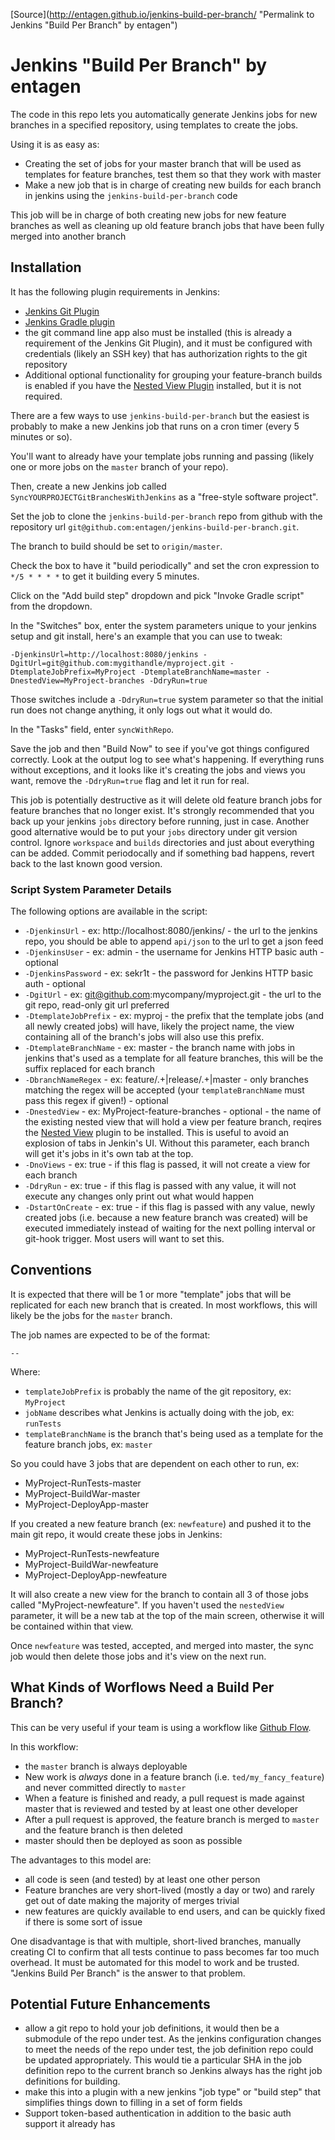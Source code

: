 [Source](http://entagen.github.io/jenkins-build-per-branch/ "Permalink to Jenkins "Build Per Branch" by entagen")

# Jenkins "Build Per Branch" by entagen

The code in this repo lets you automatically generate Jenkins jobs for new branches in a specified repository, using templates to create the jobs.

Using it is as easy as:

* Creating the set of jobs for your master branch that will be used as templates for feature branches, test them so that they work with master
* Make a new job that is in charge of creating new builds for each branch in jenkins using the `jenkins-build-per-branch` code

This job will be in charge of both creating new jobs for new feature branches as well as cleaning up old feature branch jobs that have been fully merged into another branch

## Installation

It has the following plugin requirements in Jenkins:

* [Jenkins Git Plugin][1]
* [Jenkins Gradle plugin][2]
* the git command line app also must be installed (this is already a requirement of the Jenkins Git Plugin), and it must be configured with credentials (likely an SSH key) that has authorization rights to the git repository
* Additional optional functionality for grouping your feature-branch builds is enabled if you have the [Nested View Plugin][3] installed, but it is not required.

There are a few ways to use `jenkins-build-per-branch` but the easiest is probably to make a new Jenkins job that runs on a cron timer (every 5 minutes or so).

You'll want to already have your template jobs running and passing (likely one or more jobs on the `master` branch of your repo).

Then, create a new Jenkins job called `SyncYOURPROJECTGitBranchesWithJenkins` as a "free-style software project".

Set the job to clone the `jenkins-build-per-branch` repo from github with the repository url `git@github.com:entagen/jenkins-build-per-branch.git`.

The branch to build should be set to `origin/master`.

Check the box to have it "build periodically" and set the cron expression to `*/5 * * * *` to get it building every 5 minutes.

Click on the "Add build step" dropdown and pick "Invoke Gradle script" from the dropdown.

In the "Switches" box, enter the system parameters unique to your jenkins setup and git install, here's an example that you can use to tweak:

    -DjenkinsUrl=http://localhost:8080/jenkins -DgitUrl=git@github.com:mygithandle/myproject.git -DtemplateJobPrefix=MyProject -DtemplateBranchName=master -DnestedView=MyProject-branches -DdryRun=true

Those switches include a `-DdryRun=true` system parameter so that the initial run does not change anything, it only logs out what it would do.

In the "Tasks" field, enter `syncWithRepo`.

Save the job and then "Build Now" to see if you've got things configured correctly. Look at the output log to see what's happening. If everything runs without exceptions, and it looks like it's creating the jobs and views you want, remove the `-DdryRun=true` flag and let it run for real.

This job is potentially destructive as it will delete old feature branch jobs for feature branches that no longer exist. It's strongly recommended that you back up your jenkins `jobs` directory before running, just in case. Another good alternative would be to put your `jobs` directory under git version control. Ignore `workspace` and `builds` directories and just about everything can be added. Commit periodocally and if something bad happens, revert back to the last known good version.

### Script System Parameter Details

The following options are available in the script:

* `-DjenkinsUrl` \- ex: http://localhost:8080/jenkins/ - the url to the jenkins repo, you should be able to append `api/json` to the url to get a json feed
* `-DjenkinsUser` \- ex: admin - the username for Jenkins HTTP basic auth - optional
* `-DjenkinsPassword` \- ex: sekr1t - the password for Jenkins HTTP basic auth - optional
* `-DgitUrl` \- ex: git@github.com:mycompany/myproject.git - the url to the git repo, read-only git url preferred
* `-DtemplateJobPrefix` \- ex: myproj - the prefix that the template jobs (and all newly created jobs) will have, likely the project name, the view containing all of the branch's jobs will also use this prefix.
* `-DtemplateBranchName` \- ex: master - the branch name with jobs in jenkins that's used as a template for all feature branches, this will be the suffix replaced for each branch
* `-DbranchNameRegex` \- ex: feature/.+|release/.+|master - only branches matching the regex will be accepted (your `templateBranchName` must pass this regex if given!) - optional
* `-DnestedView` \- ex: MyProject-feature-branches - optional - the name of the existing nested view that will hold a view per feature branch, reqires the [Nested View][3] plugin to be installed. This is useful to avoid an explosion of tabs in Jenkin's UI. Without this parameter, each branch will get it's jobs in it's own tab at the top.
* `-DnoViews` \- ex: true - if this flag is passed, it will not create a view for each branch
* `-DdryRun` \- ex: true - if this flag is passed with any value, it will not execute any changes only print out what would happen
* `-DstartOnCreate` \- ex: true - if this flag is passed with any value, newly created jobs (i.e. because a new feature branch was created) will be executed immediately instead of waiting for the next polling interval or git-hook trigger. Most users will want to set this.

## Conventions

It is expected that there will be 1 or more "template" jobs that will be replicated for each new branch that is created. In most workflows, this will likely be the jobs for the `master` branch.

The job names are expected to be of the format:

    --

Where:

* `templateJobPrefix` is probably the name of the git repository, ex: `MyProject`
* `jobName` describes what Jenkins is actually doing with the job, ex: `runTests`
* `templateBranchName` is the branch that's being used as a template for the feature branch jobs, ex: `master`

So you could have 3 jobs that are dependent on each other to run, ex:

* MyProject-RunTests-master
* MyProject-BuildWar-master
* MyProject-DeployApp-master

If you created a new feature branch (ex: `newfeature`) and pushed it to the main git repo, it would create these jobs in Jenkins:

* MyProject-RunTests-newfeature
* MyProject-BuildWar-newfeature
* MyProject-DeployApp-newfeature

It will also create a new view for the branch to contain all 3 of those jobs called "MyProject-newfeature". If you haven't used the `nestedView` parameter, it will be a new tab at the top of the main screen, otherwise it will be contained within that view.

Once `newfeature` was tested, accepted, and merged into master, the sync job would then delete those jobs and it's view on the next run.

## What Kinds of Worflows Need a Build Per Branch?

This can be very useful if your team is using a workflow like [Github Flow][4].

In this workflow:

* the `master` branch is always deployable
* New work is _always_ done in a feature branch (i.e. `ted/my_fancy_feature`) and never committed directly to `master`  
* When a feature is finished and ready, a pull request is made against master that is reviewed and tested by at least one other developer
* After a pull request is approved, the feature branch is merged to `master` and the feature branch is then deleted
* master should then be deployed as soon as possible

The advantages to this model are:

* all code is seen (and tested) by at least one other person
* Feature branches are very short-lived (mostly a day or two) and rarely get out of date making the majority of merges trivial
* new features are quickly available to end users, and can be quickly fixed if there is some sort of issue

One disadvantage is that with multiple, short-lived branches, manually creating CI to confirm that all tests continue to pass becomes far too much overhead. It must be automated for this model to work and be trusted. "Jenkins Build Per Branch" is the answer to that problem.

## Potential Future Enhancements

* allow a git repo to hold your job definitions, it would then be a submodule of the repo under test. As the jenkins configuration changes to meet the needs of the repo under test, the job definition repo could be updated appropriately. This would tie a particular SHA in the job definition repo to the current branch so Jenkins always has the right job definitions for building.
* make this into a plugin with a new jenkins "job type" or "build step" that simplifies things down to filling in a set of form fields
* Support token-based authentication in addition to the basic auth support it already has

[1]: https://wiki.jenkins-ci.org/display/JENKINS/Git+Plugin
[2]: http://wiki.jenkins-ci.org/display/JENKINS/Gradle+Plugin
[3]: https://wiki.jenkins-ci.org/display/JENKINS/Nested+View+Plugin
[4]: http://scottchacon.com/2011/08/31/github-flow.html
